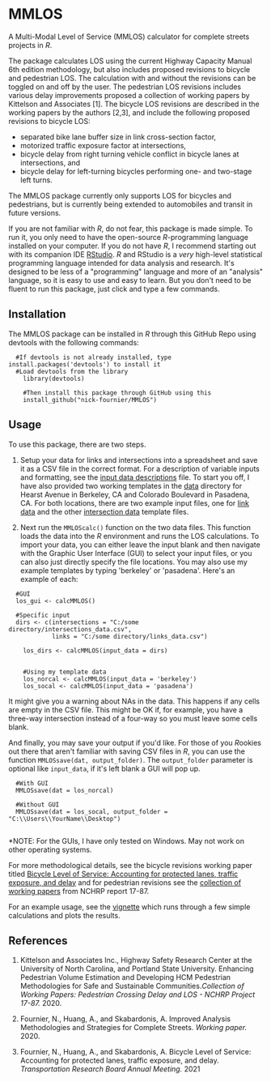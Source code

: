 # MMLOS
A Multi-Modal Level of Service (MMLOS) calculator for complete streets projects in *R*.

The package calculates LOS using the current Highway Capacity Manual 6th edition methodology, but also includes proposed revisions to bicycle and pedestrian LOS. The calculation with and without the revisions can be toggled on and off by the user. The pedestrian LOS revisions includes various delay improvements proposed a collection of working papers by Kittelson and Associates [1]. The bicycle LOS revisions are described in the working papers by the authors [2,3], and include the following proposed revisions to bicycle LOS:

- separated bike lane buffer size in link cross-section factor,
- motorized traffic exposure factor at intersections,
- bicycle delay from right turning vehicle conflict in bicycle lanes at intersections, and
- bicycle delay for left-turning bicycles performing one- and two-stage left turns.

The MMLOS package currently only supports LOS for bicycles and pedestrians, but is currently being extended to automobiles and transit in future versions.

If you are not familiar with *R*, do not fear, this package is made simple. To run it, you only need to have the open-source *R*-programming language installed on your computer. If you do not have *R*, I recommend starting out with its companion IDE [RStudio](https://rstudio.com/products/rstudio/download/). *R* and RStudio is a *very* high-level statistical programming language intended for data analysis and research. It's designed to be less of a "programming" language and more of an "analysis" language, so it is easy to use and easy to learn. But you don't need to be fluent to run this package, just click and type a few commands.

## Installation
The MMLOS package can be installed in <em>R</em> through this GitHub Repo using devtools with the following commands:
  
```{r}
  #If devtools is not already installed, type install.packages('devtools') to install it
  #Load devtools from the library
	library(devtools)
	
	#Then install this package through GitHub using this
	install_github("nick-fournier/MMLOS")
```
	
## Usage
To use this package, there are two steps.

1. Setup your data for links and intersections into a spreadsheet and save it as a CSV file in the correct format. For a description of variable inputs and formatting, see the [input data descriptions](data/input_link_template.csv) file. To start you off, I have also provided two working templates in the [data](data/) directory for Hearst Avenue in Berkeley, CA and Colorado Boulevard in Pasadena, CA. For both locations, there are two example input files, one for [link data](data/input_link_hearstave_template.csv) and the other [intersection data](data/input_intersection_hearstave_template.csv) template files.


2. Next run the `MMLOScalc()` function on the two data files. This function loads the data into the *R* environment and runs the LOS calculations. To import your data, you can either leave the input blank and then navigate with the Graphic User Interface (GUI) to select your input files, or you can also just directly specify the file locations. You may also use my example templates by typing 'berkeley' or 'pasadena'. Here's an example of each:

```{r}
  #GUI
  los_gui <- calcMMLOS()

  #Specific input
  dirs <- c(intersections = "C:/some directory/intersections_data.csv", 
            links = "C:/some directory/links_data.csv")
            
	los_dirs <- calcMMLOS(input_data = dirs)
	
	
	#Using my template data
	los_norcal <- calcMMLOS(input_data = 'berkeley')
	los_socal <- calcMMLOS(input_data = 'pasadena')
```
	

It might give you a warning about NAs in the data. This happens if any cells are empty in the CSV file. This might be OK if, for example, you have a three-way intersection instead of a four-way so you must leave some cells blank.


And finally, you may save your output if you'd like. For those of you *R*ookies out there that aren't familiar with saving CSV files in *R*, you can use the function `MMLOSsave(dat, output_folder)`. The `output_folder` parameter is optional like `input_data`, if it's left blank a GUI will pop up. 


```{r}
  #With GUI
  MMLOSsave(dat = los_norcal)
  
  #Without GUI
  MMLOSsave(dat = los_socal, output_folder = "C:\\Users\\YourName\\Desktop")
  
```


*NOTE: For the GUIs, I have only tested on Windows. May not work on other operating systems.


For more methodological details, see the bicycle revisions working paper titled [Bicycle Level of Service: Accounting for protected lanes, traffic exposure, and delay](https://github.com/nick-fournier/MMLOS/blob/master/docs/Bicycle%20LOS_7-28-2020_draft.pdf) and for pedestrian revisions see the [collection of working papers](https://github.com/nick-fournier/MMLOS/blob/master/docs/Collection_of_working_papers.pdf) from NCHRP report 17-87.

For an example usage, see the [vignette](https://htmlpreview.github.io/?https://github.com/nick-fournier/MMLOS/blob/master/vignette/nsv-vignette.html) which runs through a few simple calculations and plots the results.

## References
1. Kittelson and Associates Inc., Highway Safety Research Center at the University of North Carolina, and Portland State University. Enhancing Pedestrian Volume Estimation and Developing HCM Pedestrian Methodologies for Safe and Sustainable Communities.*Collection of Working Papers: Pedestrian Crossing Delay and LOS - NCHRP Project 17-87.* 2020.

2. Fournier, N., Huang, A., and Skabardonis, A. Improved Analysis Methodologies and Strategies for Complete Streets. *Working paper.* 2020.

3. Fournier, N., Huang, A., and Skabardonis, A. Bicycle Level of Service: Accounting for protected lanes, traffic exposure, and delay. *Transportation Research Board Annual Meeting.* 2021
